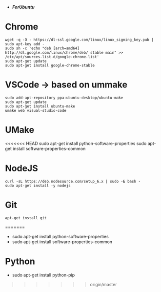 -   **_ForUbuntu_**

# Chrome

    wget -q -O - https://dl-ssl.google.com/linux/linux_signing_key.pub | sudo apt-key add - 
    sudo sh -c 'echo "deb [arch=amd64] http://dl.google.com/linux/chrome/deb/ stable main" >> /etc/apt/sources.list.d/google-chrome.list'
    sudo apt-get update 
    sudo apt-get install google-chrome-stable

# VSCode -> based on ummake

    sudo add-apt-repository ppa:ubuntu-desktop/ubuntu-make
    sudo apt-get update
    sudo apt-get install ubuntu-make
    umake web visual-studio-code

# UMake

<<<<<<< HEAD
    sudo apt-get install python-software-properties
    sudo apt-get install software-properties-common 

# NodeJS

    curl -sL https://deb.nodesource.com/setup_6.x | sudo -E bash -
    sudo apt-get install -y nodejs

# Git

    apt-get install git
=======
-   sudo apt-get install python-software-properties
-   sudo apt-get install software-properties-common 

# Python
- sudo apt-get install python-pip
>>>>>>> origin/master
